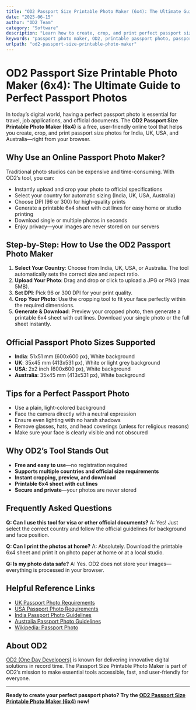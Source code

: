 ```yaml
---
title: "OD2 Passport Size Printable Photo Maker (6x4): The Ultimate Guide to Perfect Passport Photos"
date: "2025-06-15"
author: "OD2 Team"
category: "Software"
description: "Learn how to create, crop, and print perfect passport size photos for India, UK, USA, and Australia using the OD2 Passport Size Printable Photo Maker (6x4). Step-by-step guide, official size details, and expert tips included."
keywords: "passport photo maker, OD2, printable passport photo, passport photo sheet, passport photo online, crop passport photo, passport photo generator, passport photo download, passport photo 6x4, India, UK, USA, Australia, DPI, free passport photo tool, online photo tool, print passport photo, digital passport photo, photo printing, photo cropping, photo sizing, official photo size, government photo requirements, photo studio, home printing"
urlpath: "od2-passport-size-printable-photo-maker"
---
```


# OD2 Passport Size Printable Photo Maker (6x4): The Ultimate Guide to Perfect Passport Photos

In today’s digital world, having a perfect passport photo is essential for travel, job applications, and official documents. The **OD2 Passport Size Printable Photo Maker (6x4)** is a free, user-friendly online tool that helps you create, crop, and print passport size photos for India, UK, USA, and Australia—right from your browser.

## Why Use an Online Passport Photo Maker?

Traditional photo studios can be expensive and time-consuming. With OD2’s tool, you can:
- Instantly upload and crop your photo to official specifications
- Select your country for automatic sizing (India, UK, USA, Australia)
- Choose DPI (96 or 300) for high-quality prints
- Generate a printable 6x4 sheet with cut lines for easy home or studio printing
- Download single or multiple photos in seconds
- Enjoy privacy—your images are never stored on our servers

## Step-by-Step: How to Use the OD2 Passport Photo Maker

1. **Select Your Country**: Choose from India, UK, USA, or Australia. The tool automatically sets the correct size and aspect ratio.
2. **Upload Your Photo**: Drag and drop or click to upload a JPG or PNG (max 5MB).
3. **Set DPI**: Pick 96 or 300 DPI for your print quality.
4. **Crop Your Photo**: Use the cropping tool to fit your face perfectly within the required dimensions.
5. **Generate & Download**: Preview your cropped photo, then generate a printable 6x4 sheet with cut lines. Download your single photo or the full sheet instantly.

## Official Passport Photo Sizes Supported

- **India**: 51x51 mm (600x600 px), White background
- **UK**: 35x45 mm (413x531 px), White or light grey background
- **USA**: 2x2 inch (600x600 px), White background
- **Australia**: 35x45 mm (413x531 px), White background

## Tips for a Perfect Passport Photo

- Use a plain, light-colored background
- Face the camera directly with a neutral expression
- Ensure even lighting with no harsh shadows
- Remove glasses, hats, and head coverings (unless for religious reasons)
- Make sure your face is clearly visible and not obscured

## Why OD2’s Tool Stands Out

- **Free and easy to use**—no registration required
- **Supports multiple countries and official size requirements**
- **Instant cropping, preview, and download**
- **Printable 6x4 sheet with cut lines**
- **Secure and private**—your photos are never stored

## Frequently Asked Questions

**Q: Can I use this tool for visa or other official documents?**
A: Yes! Just select the correct country and follow the official guidelines for background and face position.

**Q: Can I print the photos at home?**
A: Absolutely. Download the printable 6x4 sheet and print it on photo paper at home or at a local studio.

**Q: Is my photo data safe?**
A: Yes. OD2 does not store your images—everything is processed in your browser.

## Helpful Reference Links
- [UK Passport Photo Requirements](https://www.gov.uk/photos-for-passports)
- [USA Passport Photo Requirements](https://travel.state.gov/content/travel/en/passports/how-apply/photos.html)
- [India Passport Photo Guidelines](https://www.passportindia.gov.in/AppOnlineProject/online/faqPassportPhoto)
- [Australia Passport Photo Guidelines](https://www.passports.gov.au/passport-photos)
- [Wikipedia: Passport Photo](https://en.wikipedia.org/wiki/Passport_photo)

## About OD2

[OD2 (One Day Developers)](https://www.od2.in) is known for delivering innovative digital solutions in record time. The Passport Size Printable Photo Maker is part of OD2’s mission to make essential tools accessible, fast, and user-friendly for everyone.

---

**Ready to create your perfect passport photo? Try the [OD2 Passport Size Printable Photo Maker (6x4)](https://www.od2.in/passport-photo-printing) now!**
